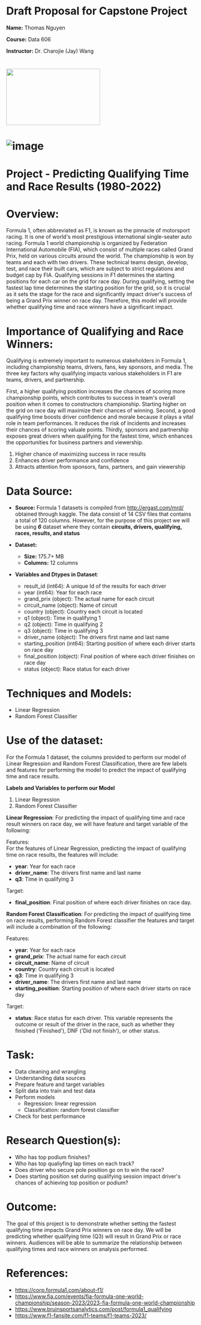 # Draft Proposal for Capstone Project

**Name:** Thomas Nguyen 

**Course:** Data 606 

**Instructor:** Dr. Charojie (Jay) Wang


# <img src="https://logodownload.org/wp-content/uploads/2016/11/formula-1-logo-5-2.png" width="250" height="150"> 

# ![image](https://github.com/tnguye53/Thomas_Data606/assets/54851527/183f17b8-6693-4564-8682-514819cc3f71)


# Project - Predicting Qualifying Time and Race Results (1980-2022)

# Overview: 
Formula 1, often abbreviated as F1, is known as the pinnacle of motorsport racing. It is one of world's most prestigious international single-seater auto racing. Formula 1 world championship is organized by Federation International Automobile (FIA), which consist of multiple races called Grand Prix, held on various circuits around the world. The championship is won by teams and each with two drivers. These technical teams design, develop, test, and race their built cars, which are subject to strict regulations and budget cap by FIA. Qualifying sessions in F1 determines the starting positions for each car on the grid for race day. During qualifying, setting the fastest lap time determines the starting position for the grid, so it is crucial as it sets the stage for the race and significantly impact driver's success of being a Grand Prix winner on race day. Therefore, this model will provide whether qualifying time and race winners have a significant impact. 

# Importance of Qualifying and Race Winners: 
Qualifying is extremely important to numerous stakeholders in Formula 1, including championship teams, drivers, fans, key sponsors, and media. The three key factors why qualifying impacts various stakeholders in F1 are teams, drivers, and partnership. 

First, a higher qualifying position increases the chances of scoring more championship points, which contributes to success in team's overall position when it comes to constructors championship. Starting higher on the grid on race day will maximize their chances of winning. Second, a good qualifying time boosts driver confidence and morale because it plays a vital role in team performances. It reduces the risk of incidents and increases their chances of scoring valuale points. Thirdly, sponsors and partnership exposes great drivers when qualifying for the fastest time, which enhances the opportunities for business partners and viewership. 
1. Higher chance of maximizing success in race results 
2. Enhances driver performance and confidence 
3. Attracts attention from sponsors, fans, partners, and gain viewership 

# Data Source: 
- **Source:** Formula 1 datasets is compiled from http://ergast.com/mrd/ obtained through kaggle. The data consist of 14 CSV files that contains a total of 120 columns. However, for the purpose of this project we will be using ***6*** dataset where they contain **circuits, drivers, qualifying, races, results, and status**
- **Dataset:** 
  - **Size:** 175.7+ MB 
  - **Columns:** 12 columns 

- **Variables and Dtypes in Dataset**: 
  - result_id (int64): A unique Id of the results for each driver 
  - year (int64): Year for each race 
  - grand_prix (object): The actual name for each circuit 
  - circuit_name (object): Name of circuit 
  - country (object): Country each circuit is located
  - q1 (object): Time in qualifying 1 
  - q2 (object): Time in qualifying 2 
  - q3 (object): Time in qualifying 3 
  - driver_name (object): The drivers first name and last name 
  - starting_position (int64): Starting position of where each driver starts on race day
  - final_position (object): Final position of where each driver finishes on race day
  - status (object): Race status for each driver 
  


#  Techniques and Models: 
- Linear Regression 
- Random Forest Classifier 

# Use of the dataset: 
For the Formula 1 dataset, the columns provided to perform our model of Linear Regression and Random Forest Classification, there are few labels and features for performing the model to predict the impact of qualifying time and race results. 

**Labels and Variables to perform our Model** 
1. Linear Regression 
2. Random Forest Classifier

**Linear Regression**: 
For predicting the impact of qualifying time and race result winners on race day, we will have feature and target variable of the following: 

Features:  
For the features of Linear Regression, predicting the impact of qualifying time on race results, the features will include: 
- **year**: Year for each race 
- **driver_name**: The drivers first name and last name 
- **q3**: Time in qualifying 3 

Target:
- **final_position**: Final position of where each driver finishes on race day. 

**Random Forest Classification**: 
For predicting the impact of qualifying time on race results, performing Random Forest classifier the features and target will include a combination of the following: 

Features:
- **year**: Year for each race 
- **grand_prix**: The actual name for each circuit 
- **circuit_name**: Name of circuit 
- **country**: Country each circuit is located
- **q3**: Time in qualifying 3 
- **driver_name**: The drivers first name and last name 
- **starting_position**: Starting position of where each driver starts on race day

Target: 
- **status**: Race status for each driver. This variable represents the outcome or result of the driver in the race, such as whether they finished ('Finished'),  DNF ('Did not finish'), or other status. 


# Task: 
- Data cleaning and wrangling 
- Understanding data sources 
- Prepare feature and target variables
- Split data into train and test data 
- Perform models 
  - Regression: linear regression 
  - Classification: random forest classifier
- Check for best performance

# Research Question(s):  
- Who has top podium finishes? 
- Who has top qualiyfing lap times on each track? 
- Does driver who secure pole position go on to win the race? 
- Does starting position set during qualifying session impact driver's chances of achieving top position or podium? 

# Outcome: 
The goal of this project is to demonstrate whether setting the fastest qualifying time impacts Grand Prix winners on race day. We will be predicting whether qualifying time (Q3) will result in Grand Prix or race winners. Audiences will be able to summarize the relationship between qualifying times and race winners on analysis performed. 


# References: 
- https://corp.formula1.com/about-f1/
- https://www.fia.com/events/fia-formula-one-world-championship/season-2023/2023-fia-formula-one-world-championship
- https://www.bruinsportsanalytics.com/post/formula1_qualifying
- https://www.f1-fansite.com/f1-teams/f1-teams-2023/
